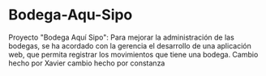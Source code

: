 # Bodega-Aqu-Sipo
Proyecto "Bodega Aquí Sipo":
Para mejorar la administración de las bodegas, se ha acordado con la gerencia el desarrollo de una aplicación web, que permita registrar los movimientos que tiene una bodega.
Cambio hecho por Xavier
cambio hecho por constanza